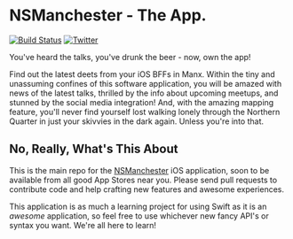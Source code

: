 # NSManchester - The App.

[![Build Status](https://travis-ci.org/NSManchester/nsmanchester-app.svg?branch=master)](https://travis-ci.org/NSManchester/nsmanchester-app)
[![Twitter](https://img.shields.io/badge/twitter-%40NSManchester-blue.svg)](http://twitter.com/NSManchester)

You've heard the talks, you've drunk the beer - now, own the app!

Find out the latest deets from your iOS BFFs in Manx. Within the tiny and unassuming confines of this software application, you will be amazed with news of the latest talks, thrilled by the info about upcoming meetups, and stunned by the social media integration! And, with the amazing mapping feature, you'll never find yourself lost walking lonely through the Northern Quarter in just your skivvies  in the dark again. Unless you're into that.

## No, Really, What's This About

This is the main repo for the [NSManchester](http://www.meetup.com/NSManchester/) iOS application, soon to be available from all good App Stores near you. Please send pull requests to contribute code and help crafting new features and awesome experiences.

This application is as much a learning project for using Swift as it is an _awesome_ application, so feel free to use whichever new fancy API's or syntax you want. We're all here to learn!
